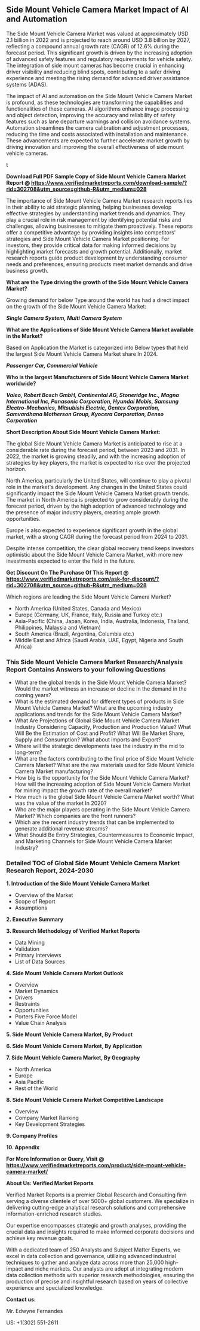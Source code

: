 <h2>Side Mount Vehicle Camera Market Impact of AI and Automation</h2><p>The Side Mount Vehicle Camera Market was valued at approximately USD 2.1 billion in 2022 and is projected to reach around USD 3.8 billion by 2027, reflecting a compound annual growth rate (CAGR) of 12.6% during the forecast period. This significant growth is driven by the increasing adoption of advanced safety features and regulatory requirements for vehicle safety. The integration of side mount cameras has become crucial in enhancing driver visibility and reducing blind spots, contributing to a safer driving experience and meeting the rising demand for advanced driver assistance systems (ADAS).</p><p>The impact of AI and automation on the Side Mount Vehicle Camera Market is profound, as these technologies are transforming the capabilities and functionalities of these cameras. AI algorithms enhance image processing and object detection, improving the accuracy and reliability of safety features such as lane departure warnings and collision avoidance systems. Automation streamlines the camera calibration and adjustment processes, reducing the time and costs associated with installation and maintenance. These advancements are expected to further accelerate market growth by driving innovation and improving the overall effectiveness of side mount vehicle cameras.</p>t</p><p id="" class=""><strong>Download Full PDF Sample Copy of Side Mount Vehicle Camera Market Report @ <a href="https://www.verifiedmarketreports.com/download-sample/?rid=302708&utm_source=github-R&utm_medium=028" target="_blank">https://www.verifiedmarketreports.com/download-sample/?rid=302708&utm_source=github-R&utm_medium=028</a></strong></p><p>The importance of&nbsp;Side Mount Vehicle Camera Market research reports lies in their ability to aid strategic planning, helping businesses develop effective strategies by understanding market trends and dynamics. They play a crucial role in risk management by identifying potential risks and challenges, allowing businesses to mitigate them proactively. These reports offer a competitive advantage by providing insights into competitors' strategies and Side Mount Vehicle Camera Market positioning. For investors, they provide critical data for making informed decisions by highlighting market forecasts and growth potential. Additionally, market research reports guide product development by understanding consumer needs and preferences, ensuring products meet market demands and drive business growth.</p><p><strong>What are the&nbsp;Type driving the growth of the Side Mount Vehicle Camera Market?</strong></p><p id="" class="">Growing demand for below Type around the world has had a direct impact on the growth of the Side Mount Vehicle Camera Market:</p><em><strong>Single Camera System, Multi Camera System</strong></em></p><strong>What are the&nbsp;Applications&nbsp;of Side Mount Vehicle Camera Market available in the Market?</strong></p><p id="" class="">Based on Application the Market is categorized into Below types that held the largest Side Mount Vehicle Camera Market share In 2024.</p><em><strong>Passenger Car, Commercial Vehicle</strong></em></p><strong>Who is the largest Manufacturers of Side Mount Vehicle Camera Market worldwide?</strong></p><p><em><strong>Valeo, Robert Bosch GmbH, Continental AG, Stoneridge Inc., Magna International Inc, Panasonic Corporation, Hyundai Mobis, Samsung Electro-Mechanics, Mitsubishi Electric, Gentex Corporation, Samvardhana Motherson Group, Kyocera Corporation, Denso Corporation</strong></em></p><p id="" class=""><strong>Short Description About Side Mount Vehicle Camera Market:</strong></p><p>The global Side Mount Vehicle Camera Market is anticipated to rise at a considerable rate during the forecast period, between 2023 and 2031. In 2022, the market is growing steadily, and with the increasing adoption of strategies by key players, the market is expected to rise over the projected horizon.</p><p>North America, particularly the United States, will continue to play a pivotal role in the market's development. Any changes in the United States could significantly impact the Side Mount Vehicle Camera Market growth trends. The market in North America is projected to grow considerably during the forecast period, driven by the high adoption of advanced technology and the presence of major industry players, creating ample growth opportunities.</p><p>Europe is also expected to experience significant growth in the global market, with a strong CAGR during the forecast period from 2024 to 2031.</p><p>Despite intense competition, the clear global recovery trend keeps investors optimistic about the Side Mount Vehicle Camera Market, with more new investments expected to enter the field in the future.</p><p id="" class=""><strong>Get Discount On The Purchase Of This Report @ <a href="https://www.verifiedmarketreports.com/ask-for-discount/?rid=302708&utm_source=github-R&utm_medium=028" target="_blank">https://www.verifiedmarketreports.com/ask-for-discount/?rid=302708&utm_source=github-R&utm_medium=028</a></strong></p>Which regions are leading the Side Mount Vehicle Camera Market?</p><ul><li>North America (United States, Canada and Mexico)</li><li>Europe (Germany, UK, France, Italy, Russia and Turkey etc.)</li><li>Asia-Pacific (China, Japan, Korea, India, Australia, Indonesia, Thailand, Philippines, Malaysia and Vietnam)</li><li>South America (Brazil, Argentina, Columbia etc.)</li><li>Middle East and Africa (Saudi Arabia, UAE, Egypt, Nigeria and South Africa)</li></ul><h3 id="" class="">This Side Mount Vehicle Camera Market Research/Analysis Report Contains Answers to your following Questions</h3><ul><li>What are the global trends in the Side Mount Vehicle Camera Market? Would the market witness an increase or decline in the demand in the coming years?</li><li>What is the estimated demand for different types of products in Side Mount Vehicle Camera Market? What are the upcoming industry applications and trends for the Side Mount Vehicle Camera Market?</li><li>What Are Projections of Global Side Mount Vehicle Camera Market Industry Considering Capacity, Production and Production Value? What Will Be the Estimation of Cost and Profit? What Will Be Market Share, Supply and Consumption? What about imports and Export?</li><li>Where will the strategic developments take the industry in the mid to long-term?</li><li>What are the factors contributing to the final price of Side Mount Vehicle Camera Market? What are the raw materials used for Side Mount Vehicle Camera Market manufacturing?</li><li>How big is the opportunity for the Side Mount Vehicle Camera Market? How will the increasing adoption of Side Mount Vehicle Camera Market for mining impact the growth rate of the overall market?</li><li>How much is the global Side Mount Vehicle Camera Market worth? What was the value of the market In 2020?</li><li>Who are the major players operating in the Side Mount Vehicle Camera Market? Which companies are the front runners?</li><li>Which are the recent industry trends that can be implemented to generate additional revenue streams?</li><li>What Should Be Entry Strategies, Countermeasures to Economic Impact, and Marketing Channels for Side Mount Vehicle Camera Market Industry?</li></ul><h3 id="" class="">Detailed TOC of Global Side Mount Vehicle Camera Market Research Report, 2024-2030</h3><p id="" class=""><strong>1. Introduction of the Side Mount Vehicle Camera Market</strong></p><ul><li>Overview of the Market</li><li>Scope of Report</li><li>Assumptions</li></ul><p id="" class=""><strong>2. Executive Summary</strong></p><p id="" class=""><strong>3. Research Methodology of Verified Market Reports</strong></p><ul><li>Data Mining</li><li>Validation</li><li>Primary Interviews</li><li>List of Data Sources</li></ul><p id="" class=""><strong>4. Side Mount Vehicle Camera Market Outlook</strong></p><ul><li>Overview</li><li>Market Dynamics</li><li>Drivers</li><li>Restraints</li><li>Opportunities</li><li>Porters Five Force Model</li><li>Value Chain Analysis</li></ul><p id="" class=""><strong>5. Side Mount Vehicle Camera Market, By Product</strong></p><p id="" class=""><strong>6. Side Mount Vehicle Camera Market, By Application</strong></p><p id="" class=""><strong>7. Side Mount Vehicle Camera Market, By Geography</strong></p><ul><li>North America</li><li>Europe</li><li>Asia Pacific</li><li>Rest of the World</li></ul><p id="" class=""><strong>8. Side Mount Vehicle Camera Market Competitive Landscape</strong></p><ul><li>Overview</li><li>Company Market Ranking</li><li>Key Development Strategies</li></ul><p id="" class=""><strong>9. Company Profiles</strong></p><p id="" class=""><strong>10. Appendix</strong></p><p id="" class=""><strong>For More Information or Query, Visit @ <a href="https://www.verifiedmarketreports.com/product/side-mount-vehicle-camera-market/" target="_blank">https://www.verifiedmarketreports.com/product/side-mount-vehicle-camera-market/</a></strong></p><p id="" class=""><strong>About Us: Verified Market Reports</strong></p><p id="" class="">Verified Market Reports is a premier Global Research and Consulting firm serving a diverse clientele of over 5000+ global customers. We specialize in delivering cutting-edge analytical research solutions and comprehensive information-enriched research studies.</p><p id="" class="">Our expertise encompasses strategic and growth analyses, providing the crucial data and insights required to make informed corporate decisions and achieve key revenue goals.</p><p id="" class="">With a dedicated team of 250 Analysts and Subject Matter Experts, we excel in data collection and governance, utilizing advanced industrial techniques to gather and analyze data across more than 25,000 high-impact and niche markets. Our analysts are adept at integrating modern data collection methods with superior research methodologies, ensuring the production of precise and insightful research based on years of collective experience and specialized knowledge.</p><p id="" class=""><strong>Contact us:</strong></p><p id="" class="">Mr. Edwyne Fernandes</p><p id="" class="">US: +1(302) 551-2611</p>